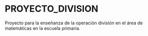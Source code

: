 # PROYECTO_DIVISION
Proyecto para la enseñanza de la operación división en el área de matemáticas en la escuela primaria.
